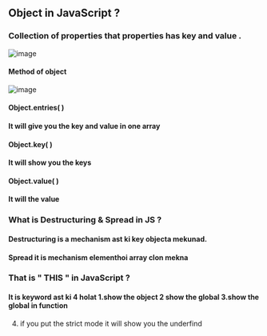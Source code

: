 ## Object in JavaScript ?
### Collection of properties that properties has key and value .
![image](https://github.com/muhammaddavlatov/ArrayLecture/assets/171018896/d2a9e117-8e09-4c81-839a-a714eb5305cd)

#### Method of object 
![image](https://github.com/muhammaddavlatov/ArrayLecture/assets/171018896/9b6fc5ab-d711-4dc2-a849-f166bec99ca8)

#### Object.entries( ) 
#### It will give you the key and value in one  array
#### Object.key( ) 
#### It will show you the keys
#### Object.value( ) 
#### It will the value
### What is Destructuring & Spread in JS ?
#### Destructuring is a mechanism ast ki key objecta  mekunad.
#### Spread it is mechanism elementhoi array clon mekna
### That is " THIS " in JavaScript ?
#### It is keyword ast ki 4 holat 1.show the object  2 show the global  3.show the global in function
4. if you put the strict mode it will show you the underfind 
